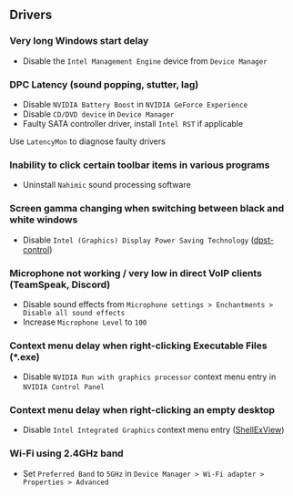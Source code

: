 ## Drivers
### Very long Windows start delay
- Disable the `Intel Management Engine` device from `Device Manager`

### DPC Latency (sound popping, stutter, lag)
- Disable `NVIDIA Battery Boost` in `NVIDIA GeForce Experience`
- Disable `CD/DVD device` in `Device Manager`
- Faulty SATA controller driver, install `Intel RST` if applicable
  
Use `LatencyMon` to diagnose faulty drivers

### Inability to click certain toolbar items in various programs
- Uninstall `Nahimic` sound processing software

### Screen gamma changing when switching between black and white windows
- Disable `Intel (Graphics) Display Power Saving Technology` ([dpst-control](https://github.com/orev/dpst-control))

### Microphone not working / very low in direct VoIP clients (TeamSpeak, Discord)
- Disable sound effects from `Microphone settings > Enchantments > Disable all sound effects`
- Increase `Microphone Level` to `100`

### Context menu delay when right-clicking Executable Files (*.exe)
- Disable `NVIDIA Run with graphics processor` context menu entry in `NVIDIA Control Panel`

### Context menu delay when right-clicking an empty desktop
- Disable `Intel Integrated Graphics` context menu entry ([ShellExView](https://www.nirsoft.net/utils/shexview.html))

### Wi-Fi using 2.4GHz band
- Set `Preferred Band` to `5GHz` in `Device Manager > Wi-Fi adapter > Properties > Advanced`